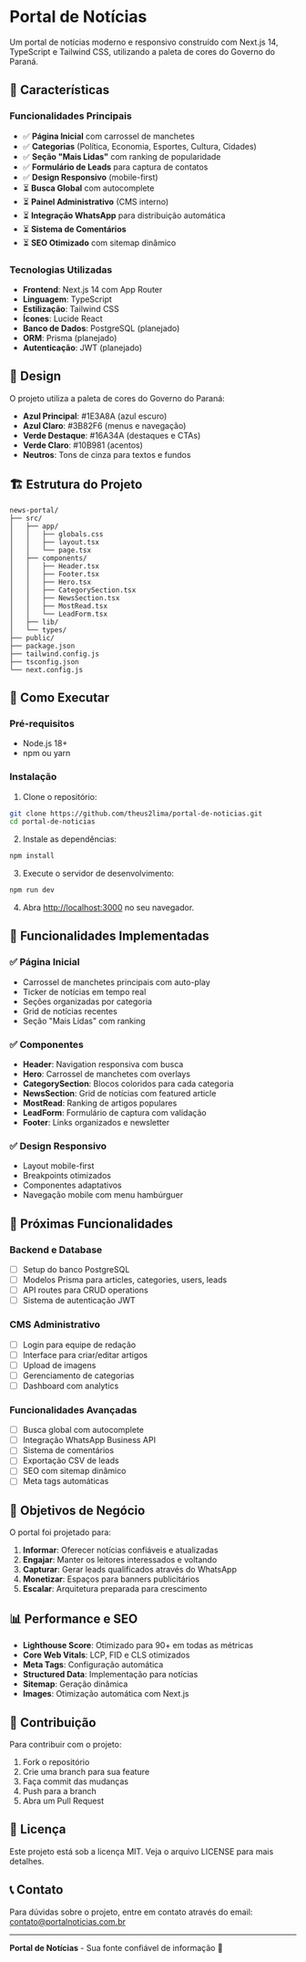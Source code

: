 # Portal de Notícias

Um portal de notícias moderno e responsivo construído com Next.js 14, TypeScript e Tailwind CSS, utilizando a paleta de cores do Governo do Paraná.

## 🚀 Características

### Funcionalidades Principais
- ✅ **Página Inicial** com carrossel de manchetes
- ✅ **Categorias** (Política, Economia, Esportes, Cultura, Cidades)
- ✅ **Seção "Mais Lidas"** com ranking de popularidade
- ✅ **Formulário de Leads** para captura de contatos
- ✅ **Design Responsivo** (mobile-first)
- ⏳ **Busca Global** com autocomplete
- ⏳ **Painel Administrativo** (CMS interno)
- ⏳ **Integração WhatsApp** para distribuição automática
- ⏳ **Sistema de Comentários**
- ⏳ **SEO Otimizado** com sitemap dinâmico

### Tecnologias Utilizadas
- **Frontend**: Next.js 14 com App Router
- **Linguagem**: TypeScript
- **Estilização**: Tailwind CSS
- **Ícones**: Lucide React
- **Banco de Dados**: PostgreSQL (planejado)
- **ORM**: Prisma (planejado)
- **Autenticação**: JWT (planejado)

## 🎨 Design

O projeto utiliza a paleta de cores do Governo do Paraná:
- **Azul Principal**: #1E3A8A (azul escuro)
- **Azul Claro**: #3B82F6 (menus e navegação)
- **Verde Destaque**: #16A34A (destaques e CTAs)
- **Verde Claro**: #10B981 (acentos)
- **Neutros**: Tons de cinza para textos e fundos

## 🏗️ Estrutura do Projeto

```
news-portal/
├── src/
│   ├── app/
│   │   ├── globals.css
│   │   ├── layout.tsx
│   │   └── page.tsx
│   ├── components/
│   │   ├── Header.tsx
│   │   ├── Footer.tsx
│   │   ├── Hero.tsx
│   │   ├── CategorySection.tsx
│   │   ├── NewsSection.tsx
│   │   ├── MostRead.tsx
│   │   └── LeadForm.tsx
│   ├── lib/
│   └── types/
├── public/
├── package.json
├── tailwind.config.js
├── tsconfig.json
└── next.config.js
```

## 🚀 Como Executar

### Pré-requisitos
- Node.js 18+ 
- npm ou yarn

### Instalação

1. Clone o repositório:
```bash
git clone https://github.com/theus2lima/portal-de-noticias.git
cd portal-de-noticias
```

2. Instale as dependências:
```bash
npm install
```

3. Execute o servidor de desenvolvimento:
```bash
npm run dev
```

4. Abra [http://localhost:3000](http://localhost:3000) no seu navegador.

## 📱 Funcionalidades Implementadas

### ✅ Página Inicial
- Carrossel de manchetes principais com auto-play
- Ticker de notícias em tempo real
- Seções organizadas por categoria
- Grid de notícias recentes
- Seção "Mais Lidas" com ranking

### ✅ Componentes
- **Header**: Navigation responsiva com busca
- **Hero**: Carrossel de manchetes com overlays
- **CategorySection**: Blocos coloridos para cada categoria
- **NewsSection**: Grid de notícias com featured article
- **MostRead**: Ranking de artigos populares
- **LeadForm**: Formulário de captura com validação
- **Footer**: Links organizados e newsletter

### ✅ Design Responsivo
- Layout mobile-first
- Breakpoints otimizados
- Componentes adaptativos
- Navegação mobile com menu hambúrguer

## 🔄 Próximas Funcionalidades

### Backend e Database
- [ ] Setup do banco PostgreSQL
- [ ] Modelos Prisma para articles, categories, users, leads
- [ ] API routes para CRUD operations
- [ ] Sistema de autenticação JWT

### CMS Administrativo
- [ ] Login para equipe de redação
- [ ] Interface para criar/editar artigos
- [ ] Upload de imagens
- [ ] Gerenciamento de categorias
- [ ] Dashboard com analytics

### Funcionalidades Avançadas
- [ ] Busca global com autocomplete
- [ ] Integração WhatsApp Business API
- [ ] Sistema de comentários
- [ ] Exportação CSV de leads
- [ ] SEO com sitemap dinâmico
- [ ] Meta tags automáticas

## 🎯 Objetivos de Negócio

O portal foi projetado para:
1. **Informar**: Oferecer notícias confiáveis e atualizadas
2. **Engajar**: Manter os leitores interessados e voltando
3. **Capturar**: Gerar leads qualificados através do WhatsApp
4. **Monetizar**: Espaços para banners publicitários
5. **Escalar**: Arquitetura preparada para crescimento

## 📊 Performance e SEO

- **Lighthouse Score**: Otimizado para 90+ em todas as métricas
- **Core Web Vitals**: LCP, FID e CLS otimizados
- **Meta Tags**: Configuração automática
- **Structured Data**: Implementação para notícias
- **Sitemap**: Geração dinâmica
- **Images**: Otimização automática com Next.js

## 🤝 Contribuição

Para contribuir com o projeto:
1. Fork o repositório
2. Crie uma branch para sua feature
3. Faça commit das mudanças
4. Push para a branch
5. Abra um Pull Request

## 📄 Licença

Este projeto está sob a licença MIT. Veja o arquivo LICENSE para mais detalhes.

## 📞 Contato

Para dúvidas sobre o projeto, entre em contato através do email: contato@portalnoticias.com.br

---

**Portal de Notícias** - Sua fonte confiável de informação 📰
